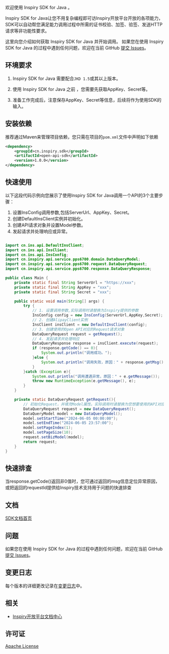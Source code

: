 欢迎使用 Inspiry SDK for Java 。

Inspiry SDK for Java让您不用复杂编程即可访Inspiry开放平台开放的各项能力，SDK可以自动帮您满足能力调用过程中所需的证书校验、加签、验签、发送HTTP请求等非功能性要求。

这里向您介绍如何获取 Inspiry SDK for Java 并开始调用。
如果您在使用 Inspiry SDK for Java 的过程中遇到任何问题，欢迎在当前 GitHub [提交 Issues](https://github.com/chinafengqiang/ins-sdk-java-all/issues/new)。

## 环境要求
1. Inspiry SDK for Java 需要配合`JKD 1.5`或其以上版本。

2. 使用 Inspiry SDK for Java 之前 ，您需要先获取AppKey、Secret等。

3. 准备工作完成后，注意保存AppKey、Secret等信息，后续将作为使用SDK的输入。


## 安装依赖
推荐通过Maven来管理项目依赖，您只需在项目的`pom.xml`文件中声明如下依赖
```xml
<dependency>
    <groupId>cn.inspiry.sdk</groupId>
    <artifactId>open-api-sdk</artifactId>
    <version>1.0.0</version>
</dependency>
```

## 快速使用
以下这段代码示例向您展示了使用Inspiry SDK for Java调用一个API的3个主要步骤：
1. 设置InsConfig调用参数,包括ServerUrl、AppKey、Secret。
2. 创建DefaultInsClient实例并初始化。
3. 创建API请求对象并设置Model参数。
4. 发起请求并处理响应或异常。

```java

import cn.ins.api.DefaultInsClient;
import cn.ins.api.InsClient;
import cn.ins.api.InsConfig;
import cn.inspiry.api.service.pps6700.domain.DataQueryModel;
import cn.inspiry.api.service.pps6700.request.DataQueryRequest;
import cn.inspiry.api.service.pps6700.response.DataQueryResponse;

public class Main {
    private static final String ServerUrl = "https://xxx";
    private static final String AppKey = "xxx";
    private static final String Secret = "xxx";

    public static void main(String[] args) {
        try {
            // 1. 设置调用参数,实际调用时请替换为Inspiry提供的参数
            InsConfig config = new InsConfig(ServerUrl,AppKey,Secret);
            // 2. 创建AlipayClient实例
            InsClient insClient = new DefaultInsClient(config);
            // 3. 创建使用的Open API对应的Request请求对象
            DataQueryRequest request = getRequest();
            // 4. 发起请求并处理响应
            DataQueryResponse response = insClient.execute(request);
            if (response.getCode() == 0){
                System.out.println("调用成功。");
            }else {
                System.out.println("调用失败，原因：" + response.getMsg());
            }
        }catch (Exception e){
            System.out.println("调用遭遇异常，原因：" + e.getMessage());
            throw new RuntimeException(e.getMessage(), e);
        }
    }

    private static DataQueryRequest getRequest(){
        // 初始化Request，并填充Model属性。实际调用时请替换为您想要使用的API对应的Request对象。
        DataQueryRequest request = new DataQueryRequest();
        DataQueryModel model = new DataQueryModel();
        model.setStartTime("2024-06-05 00:00:00");
        model.setEndTime("2024-06-05 23:57:00");
        model.setPageIndex(1);
        model.setPageSize(10);
        request.setBizModel(model);
        return request;
    }
}
```

## 快速排查
当response.getCode()返回非0值时，您可通过返回的msg信息定位异常原因，或把返回的requestId提供给Inspiry技术支持用于问题的快速排查

## 文档
[SDK文档首页](https://)


## 问题
如果您在使用 Inspiry SDK for Java 的过程中遇到任何问题，欢迎在当前 GitHub [提交 Issues](https://github.com/chinafengqiang/ins-sdk-java-all/issues/new)。

## 变更日志
每个版本的详细更改记录在[变更日志](./CHANGELOG)中。

## 相关

* [Inspiry开放平台文档中心](https://)


## 许可证
[Apache License ](http://www.apache.org/licenses/)


